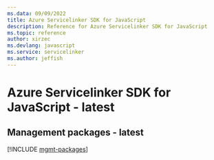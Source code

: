 ```yaml
---
ms.data: 09/09/2022
title: Azure Servicelinker SDK for JavaScript
description: Reference for Azure Servicelinker SDK for JavaScript
ms.topic: reference
author: xirzec
ms.devlang: javascript
ms.service: servicelinker
ms.author: jeffish
---
```

# Azure Servicelinker SDK for JavaScript - latest

## Management packages - latest
[!INCLUDE [mgmt-packages](servicelinker-mgmt-index.md)]